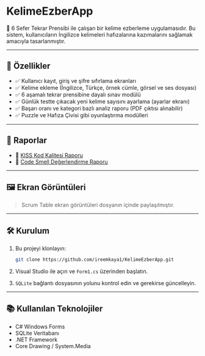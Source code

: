 # KelimeEzberApp

📘 6 Sefer Tekrar Prensibi ile çalışan bir kelime ezberleme uygulamasıdır. Bu sistem, kullanıcıların İngilizce kelimeleri hafızalarına kazımalarını sağlamak amacıyla tasarlanmıştır.

---

## 🚀 Özellikler

- ✅ Kullanıcı kayıt, giriş ve şifre sıfırlama ekranları
- ✅ Kelime ekleme (İngilizce, Türkçe, örnek cümle, görsel ve ses dosyası)
- ✅ 6 aşamalı tekrar prensibine dayalı sınav modülü
- ✅ Günlük testte çıkacak yeni kelime sayısını ayarlama (ayarlar ekranı)
- ✅ Başarı oranı ve kategori bazlı analiz raporu (PDF çıktısı alınabilir)
- ✅ Puzzle ve Hafıza Çivisi gibi oyunlaştırma modülleri

---

## 🧪 Raporlar

- 📄 [KISS Kod Kalitesi Raporu](./KISS_Kod_Kalitesi_Raporu.docx)
- 📄 [Code Smell Değerlendirme Raporu](./Code_Smell_Raporu.docx)

---

## 🖼️ Ekran Görüntüleri

> Scrum Table ekran görüntüleri dosyanın içinde paylaşılmıştır.

---

## 🛠 Kurulum

1. Bu projeyi klonlayın:
   ```bash
   git clone https://github.com/ireemkaya1/KelimeEzberApp.git
   ```

2. Visual Studio ile açın ve `Form1.cs` üzerinden başlatın.

3. `SQLite` bağlantı dosyasının yolunu kontrol edin ve gerekirse güncelleyin.

---

## 📚 Kullanılan Teknolojiler

- C# Windows Forms
- SQLite Veritabanı
- .NET Framework
- Core Drawing / System.Media
